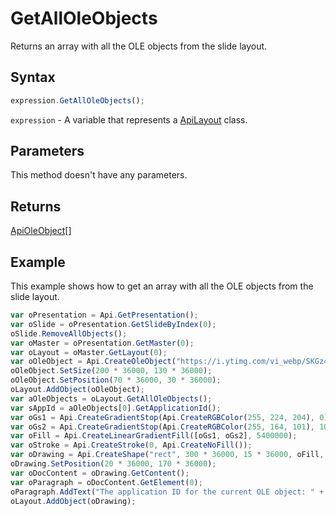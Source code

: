 # GetAllOleObjects

Returns an array with all the OLE objects from the slide layout.

## Syntax

```javascript
expression.GetAllOleObjects();
```

`expression` - A variable that represents a [ApiLayout](../ApiLayout.md) class.

## Parameters

This method doesn't have any parameters.

## Returns

[ApiOleObject[]](../../ApiOleObject/ApiOleObject.md)

## Example

This example shows how to get an array with all the OLE objects from the slide layout.

```javascript
var oPresentation = Api.GetPresentation();
var oSlide = oPresentation.GetSlideByIndex(0);
oSlide.RemoveAllObjects();
var oMaster = oPresentation.GetMaster(0);
var oLayout = oMaster.GetLayout(0);
var oOleObject = Api.CreateOleObject("https://i.ytimg.com/vi_webp/SKGz4pmnpgY/sddefault.webp", 130 * 36000, 90 * 36000, "https://youtu.be/SKGz4pmnpgY", "asc.{38E022EA-AD92-45FC-B22B-49DF39746DB4}");
oOleObject.SetSize(200 * 36000, 130 * 36000);
oOleObject.SetPosition(70 * 36000, 30 * 36000);
oLayout.AddObject(oOleObject);
var aOleObjects = oLayout.GetAllOleObjects();
var sAppId = aOleObjects[0].GetApplicationId();
var oGs1 = Api.CreateGradientStop(Api.CreateRGBColor(255, 224, 204), 0);
var oGs2 = Api.CreateGradientStop(Api.CreateRGBColor(255, 164, 101), 100000);
var oFill = Api.CreateLinearGradientFill([oGs1, oGs2], 5400000);
var oStroke = Api.CreateStroke(0, Api.CreateNoFill());
var oDrawing = Api.CreateShape("rect", 300 * 36000, 15 * 36000, oFill, oStroke);
oDrawing.SetPosition(20 * 36000, 170 * 36000);
var oDocContent = oDrawing.GetContent();
var oParagraph = oDocContent.GetElement(0);
oParagraph.AddText("The application ID for the current OLE object: " + sAppId);
oLayout.AddObject(oDrawing);
```
